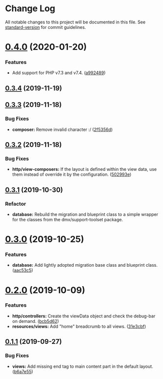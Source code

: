 # Change Log

All notable changes to this project will be documented in this file. See [standard-version](https://github.com/conventional-changelog/standard-version) for commit guidelines.

# [0.4.0](https://github.com/Datamedrix/application-foundation/compare/v0.3.4...v0.4.0) (2020-01-20)

### Features

* Add support for PHP v7.3 and v7.4. ([a992489](https://github.com/Datamedrix/application-foundation/commit/a992489))


## [0.3.4](https://github.com/Datamedrix/application-foundation/compare/v0.3.3...v0.3.4) (2019-11-19)

## [0.3.3](https://github.com/Datamedrix/application-foundation/compare/v0.3.2...v0.3.3) (2019-11-18)

### Bug Fixes

* **composer:** Remove invalid character :/ ([2f5356d](https://github.com/Datamedrix/application-foundation/commit/2f5356d))

## [0.3.2](https://github.com/Datamedrix/application-foundation/compare/v0.3.1...v0.3.2) (2019-11-18)

### Bug Fixes

* **http/view-composers:** If the layout is defined within the view data, use them instead of override it by the configuration. ([502993e](https://github.com/Datamedrix/application-foundation/commit/502993e))

## [0.3.1](https://github.com/Datamedrix/application-foundation/compare/v0.3.0...v0.3.1) (2019-10-30)

### Refactor

* **database:** Rebuild the migration and blueprint class to a simple wrapper for the classes from the dmx/support-toolset package.

# [0.3.0](https://github.com/Datamedrix/application-foundation/compare/v0.2.0...v0.3.0) (2019-10-25)

### Features

* **database:** Add lightly adopted migration base class and blueprint class. ([aac53c5](https://github.com/Datamedrix/application-foundation/commit/aac53c5))

# [0.2.0](https://github.com/Datamedrix/application-foundation/compare/v0.1.1...v0.2.0) (2019-10-09)

### Features

* **http/controllers:** Create the viewData object and check the debug-bar on demand. ([bcb5d62](https://github.com/Datamedrix/application-foundation/commit/bcb5d62))
* **resources/views:** Add "home" breadcrumb to all views. ([31e3cbf](https://github.com/Datamedrix/application-foundation/commit/31e3cbf))

## [0.1.1](https://github.com/Datamedrix/application-foundation/compare/v0.1.0...v0.1.1) (2019-09-27)

### Bug Fixes

* **views:** Add missing end tag to main content part in the default layout. ([b6a7e55](https://github.com/Datamedrix/application-foundation/commit/b6a7e55))
